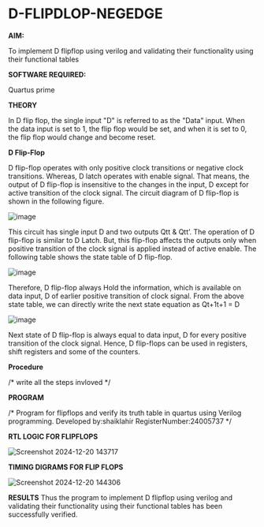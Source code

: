 # D-FLIPDLOP-NEGEDGE

**AIM:**

To implement  D flipflop using verilog and validating their functionality using their functional tables

**SOFTWARE REQUIRED:**

Quartus prime

**THEORY**

In D flip flop, the single input "D" is referred to as the "Data" input. When the data input is set to 1, the flip flop would be set, and when it is set to 0, the flip flop would change and become reset.

**D Flip-Flop**

D flip-flop operates with only positive clock transitions or negative clock transitions. Whereas, D latch operates with enable signal. That means, the output of D flip-flop is insensitive to the changes in the input, D except for active transition of the clock signal. The circuit diagram of D flip-flop is shown in the following figure.

![image](https://github.com/naavaneetha/D-FLIPDLOP-NEGEDGE/assets/154305477/48c81fe8-bc3f-40e7-95e2-519fc155ad51)

This circuit has single input D and two outputs Qtt & Qtt’. The operation of D flip-flop is similar to D Latch. But, this flip-flop affects the outputs only when positive transition of the clock signal is applied instead of active enable. The following table shows the state table of D flip-flop.

![image](https://github.com/naavaneetha/D-FLIPDLOP-NEGEDGE/assets/154305477/e5f3fda7-68ec-4a3a-a0a4-cf6f9cc4ab55)

Therefore, D flip-flop always Hold the information, which is available on data input, D of earlier positive transition of clock signal. From the above state table, we can directly write the next state equation as Qt+1t+1 = D

![image](https://github.com/naavaneetha/D-FLIPDLOP-NEGEDGE/assets/154305477/8592c0d8-2917-4142-91b9-d6c30dd891d2)

Next state of D flip-flop is always equal to data input, D for every positive transition of the clock signal. Hence, D flip-flops can be used in registers, shift registers and some of the counters.

**Procedure**

/* write all the steps invloved */

**PROGRAM**

/* Program for flipflops and verify its truth table in quartus using Verilog programming.
Developed by:shaiklahir
RegisterNumber:24005737
*/

**RTL LOGIC FOR FLIPFLOPS**

![Screenshot 2024-12-20 143717](https://github.com/user-attachments/assets/b69fa5c5-1ec9-432c-afa0-daf09af6724d)


**TIMING DIGRAMS FOR FLIP FLOPS**

![Screenshot 2024-12-20 144306](https://github.com/user-attachments/assets/b9f24547-5be3-48e6-9b4c-8baa509b6598)


**RESULTS**
Thus the program to implement D flipflop using verilog and validating their functionality using their functional tables has been successfully verified.
